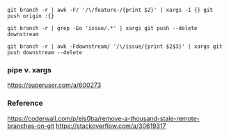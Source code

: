 ```
git branch -r | awk -F/ '/\/feature-/{print $2}' | xargs -I {} git push origin :{}
```

```
git branch -r | grep -Eo 'issue/.*' | xargs git push --delete downstream
```

```
git branch -r | awk -Fdownstream/ '/\/issue/{print $2$3}' | xargs git push downstream --delete
```

### pipe v. xargs
https://superuser.com/a/600273

### Reference
https://coderwall.com/p/eis0ba/remove-a-thousand-stale-remote-branches-on-git
https://stackoverflow.com/a/30619317
